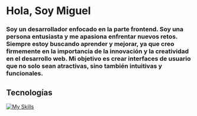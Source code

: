 # Hola, Soy Miguel
###  Soy un desarrollador enfocado en la parte frontend. Soy una persona entusiasta y me apasiona enfrentar nuevos retos. Siempre estoy buscando aprender y mejorar, ya que creo firmemente en la importancia de la innovación y la creatividad en el desarrollo web. Mi objetivo es crear interfaces de usuario que no solo sean atractivas, sino también intuitivas y funcionales.


## Tecnologías

[![My Skills](https://skillicons.dev/icons?i=html,js,css,angular,mysql,react,java,postman,python)](https://skillicons.dev)
